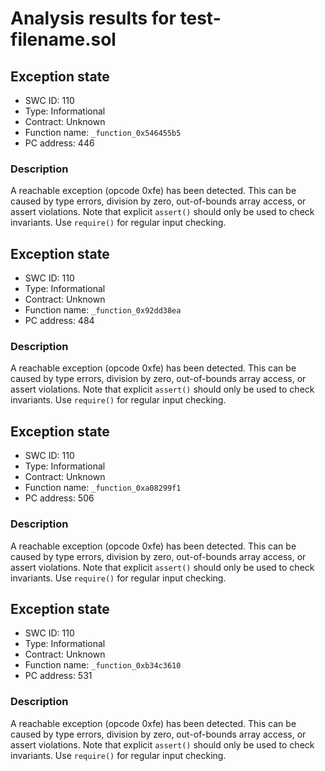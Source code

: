 # Analysis results for test-filename.sol

## Exception state
- SWC ID: 110
- Type: Informational
- Contract: Unknown
- Function name: `_function_0x546455b5`
- PC address: 446

### Description

A reachable exception (opcode 0xfe) has been detected. This can be caused by type errors, division by zero, out-of-bounds array access, or assert violations. Note that explicit `assert()` should only be used to check invariants. Use `require()` for regular input checking.

## Exception state
- SWC ID: 110
- Type: Informational
- Contract: Unknown
- Function name: `_function_0x92dd38ea`
- PC address: 484

### Description

A reachable exception (opcode 0xfe) has been detected. This can be caused by type errors, division by zero, out-of-bounds array access, or assert violations. Note that explicit `assert()` should only be used to check invariants. Use `require()` for regular input checking.

## Exception state
- SWC ID: 110
- Type: Informational
- Contract: Unknown
- Function name: `_function_0xa08299f1`
- PC address: 506

### Description

A reachable exception (opcode 0xfe) has been detected. This can be caused by type errors, division by zero, out-of-bounds array access, or assert violations. Note that explicit `assert()` should only be used to check invariants. Use `require()` for regular input checking.

## Exception state
- SWC ID: 110
- Type: Informational
- Contract: Unknown
- Function name: `_function_0xb34c3610`
- PC address: 531

### Description

A reachable exception (opcode 0xfe) has been detected. This can be caused by type errors, division by zero, out-of-bounds array access, or assert violations. Note that explicit `assert()` should only be used to check invariants. Use `require()` for regular input checking.
